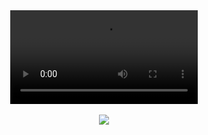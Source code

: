 <div align="center">
  <video src="https://github.com/user-attachments/assets/8ed19f25-1e64-4e93-90ae-fb87efc93c04" />
</div>

<div align="center">
  
  <br/>
  <a href="https://github.com/seohee0925/github-readme-stats"><img align="center" src="https://github-readme-stats.vercel.app/api/top-langs/?username=seohee0925&layout=compact&theme=merko&hide_border=true" /></a>
</div>

